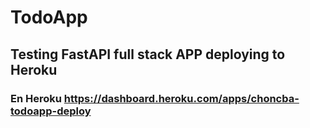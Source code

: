 # TodoApp
## Testing FastAPI full stack APP deploying to Heroku
### En Heroku https://dashboard.heroku.com/apps/choncba-todoapp-deploy